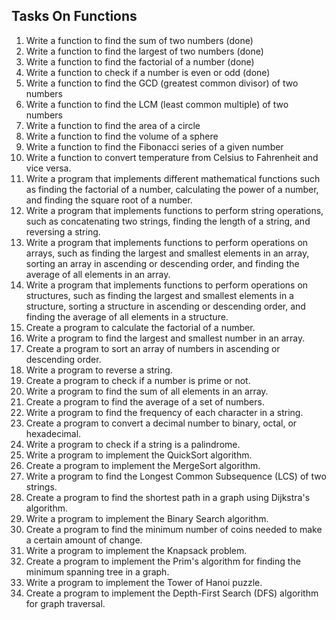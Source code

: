 ## Tasks On Functions
1.	Write a function to find the sum of two numbers (done)
2.	Write a function to find the largest of two numbers (done)
3.	Write a function to find the factorial of a number  (done)
4.	Write a function to check if a number is even or odd (done)
5.	Write a function to find the GCD (greatest common divisor) of two numbers
6.	Write a function to find the LCM (least common multiple) of two numbers
7.	Write a function to find the area of a circle
8.	Write a function to find the volume of a sphere
9.	Write a function to find the Fibonacci series of a given number
10.	Write a function to convert temperature from Celsius to Fahrenheit and vice versa.
11.	Write a program that implements different mathematical functions such as finding the factorial of a number, calculating the power of a number, and finding the square root of a number.
12.	Write a program that implements functions to perform string operations, such as concatenating two strings, finding the length of a string, and reversing a string.
13.	Write a program that implements functions to perform operations on arrays, such as finding the largest and smallest elements in an array, sorting an array in ascending or descending order, and finding the average of all elements in an array.
14.	Write a program that implements functions to perform operations on structures, such as finding the largest and smallest elements in a structure, sorting a structure in ascending or descending order, and finding the average of all elements in a structure.
15.	Create a program to calculate the factorial of a number.
16.	Write a program to find the largest and smallest number in an array.
17.	Create a program to sort an array of numbers in ascending or descending order.
18.	Write a program to reverse a string.
19.	Create a program to check if a number is prime or not.
20.	Write a program to find the sum of all elements in an array.
21.	Create a program to find the average of a set of numbers.
22.	Write a program to find the frequency of each character in a string.
23.	Create a program to convert a decimal number to binary, octal, or hexadecimal.
24.	Write a program to check if a string is a palindrome.
25.	Write a program to implement the QuickSort algorithm.
26.	Create a program to implement the MergeSort algorithm.
27.	Write a program to find the Longest Common Subsequence (LCS) of two strings.
28.	Create a program to find the shortest path in a graph using Dijkstra's algorithm.
29.	Write a program to implement the Binary Search algorithm.
30.	Create a program to find the minimum number of coins needed to make a certain amount of change.
31.	Write a program to implement the Knapsack problem.
32.	Create a program to implement the Prim's algorithm for finding the minimum spanning tree in a graph.
33.	Write a program to implement the Tower of Hanoi puzzle.
34.	Create a program to implement the Depth-First Search (DFS) algorithm for graph traversal.
